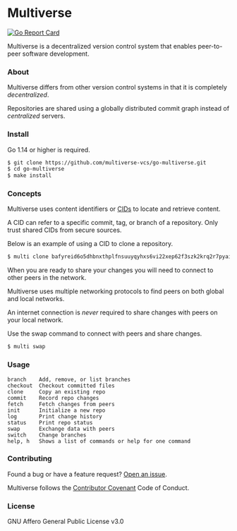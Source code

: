 # Multiverse

[![Go Report Card](https://goreportcard.com/badge/github.com/multiverse-vcs/go-multiverse)](https://goreportcard.com/report/github.com/multiverse-vcs/go-multiverse)

Multiverse is a decentralized version control system that enables peer-to-peer software development.

### About

Multiverse differs from other version control systems in that it is completely *decentralized*.

Repositories are shared using a globally distributed commit graph instead of *centralized* servers.

### Install

Go 1.14 or higher is required.

```bash
$ git clone https://github.com/multiverse-vcs/go-multiverse.git
$ cd go-multiverse
$ make install
```

### Concepts

Multiverse uses content identifiers or [CIDs](https://docs.ipfs.io/concepts/content-addressing/#identifier-formats) to locate and retrieve content.

A CID can refer to a specific commit, tag, or branch of a repository. Only trust shared CIDs from secure sources.

Below is an example of using a CID to clone a repository.

```bash
$ multi clone bafyreid6o5dhbnxthplfnsuuyqyhxs6vi22xep62f3szk2krq2r7pyaiim project
```

When you are ready to share your changes you will need to connect to other peers in the network.

Multiverse uses multiple networking protocols to find peers on both global and local networks.

An internet connection is *never* required to share changes with peers on your local network.

Use the swap command to connect with peers and share changes.

```bash
$ multi swap
```

### Usage

```
branch    Add, remove, or list branches
checkout  Checkout committed files
clone     Copy an existing repo
commit    Record repo changes
fetch     Fetch changes from peers
init      Initialize a new repo
log       Print change history
status    Print repo status
swap      Exchange data with peers
switch    Change branches
help, h   Shows a list of commands or help for one command
```

### Contributing

Found a bug or have a feature request? [Open an issue](https://github.com/multiverse-vcs/go-multiverse/issues/new).

Multiverse follows the [Contributor Covenant](https://contributor-covenant.org/version/2/0/code_of_conduct/) Code of Conduct.

### License

GNU Affero General Public License v3.0